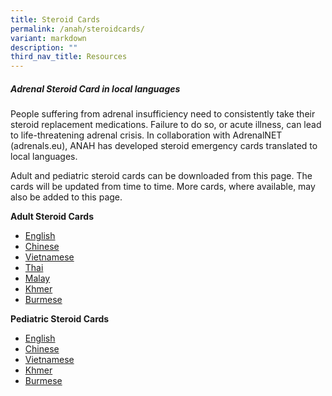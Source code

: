 ```yaml
---
title: Steroid Cards
permalink: /anah/steroidcards/
variant: markdown
description: ""
third_nav_title: Resources
---
```

##### Adrenal Steroid Card in local languages 

People suffering from adrenal insufficiency need to consistently take their steroid replacement medications.  Failure to do so, or acute illness, can lead to life-threatening adrenal crisis. In collaboration with AdrenalNET (adrenals.eu), ANAH has developed steroid emergency cards translated to local languages.

Adult and pediatric steroid cards can be downloaded from this page. The cards will be updated from time to time. More cards, where available, may also be added to this page.  

**Adult Steroid Cards**
* [English](/files/ANAH/Adult_Steroid_Card.pdf)
* [Chinese](/files/ANAH/Adult_Steroid_Card_Chinese.pdf)
* [Vietnamese](/files/ANAH/Adult_Steroid_Card_Vietnam.pdf)
* [Thai](/files/ANAH/Adult_Steroid_Card_Thailand.pdf)
* [Malay](/files/ANAH/Adult_Steroid_Card_Malaysia.pdf)
* [Khmer](/files/ANAH/Adult_Steroid_Card_Cambodia.pdf) 
* [Burmese](/files/ANAH/Adult_Steroid_Card_Myanmar.pdf)

**Pediatric Steroid Cards**
* [English](/files/ANAH/Pediatric_Steroid_Card_English.pdf)
* [Chinese](/files/ANAH/Pediatric_Steroid_Card_Chinese.pdf)
* [Vietnamese](/files/ANAH/Pediatric_Steroid_Card_Vietnam.pdf)
* [Khmer](/files/ANAH/Pediatric_Steroid_Card_Cambodia.pdf)
* [Burmese](/files/ANAH/Pediatric_Steroid_Card_Myanmar.pdf)